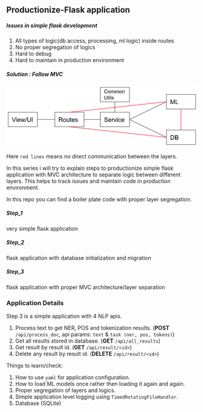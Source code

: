 ## Productionize-Flask application

##### Issues in simple flask development
1. All types of logic(db access, processing, ml logic) inside routes
2. No proper segregation of logics
3. Hard to debug
4. Hard to maintain in production environment

##### Solution : Follow MVC 

![Application Flow](application_flow.png)

Here `red lines` means no direct communication between the layers.

In this series i will try to explain steps to productionize simple flask application with MVC architecture to separate logic between different layers. This helps to track issues and maintain code in production environment.

In this repo you can find a boiler plate code with proper layer segregation.

##### Step_1
very simple flask application

##### Step_2
flask application with database initialization and migration

##### Step_3
flask application with proper MVC architecture/layer separation

### Application Details
Step 3 is a simple application with 4 NLP apis.

1. Process text to get NER, POS and tokenization results. (**POST** `/api/process_doc`, api params: `text` & `task (ner, pos, tokens)`)
2. Get all results stored in database. (**GET** `/api/all_results`)
3. Get result by result id. (**GET** `/api/result/<id>`)
4. Delete any result by result id. (**DELETE** `/api/result/<id>`)

Things to learn/check:
1. How to use `yaml` for application configuration.
2. How to load ML models once rather then loading it again and again. 
3. Proper segregation of layers and logics.
4. Simple application level logging using `TimedRotatingFileHandler`.
5. Database (SQLite)


